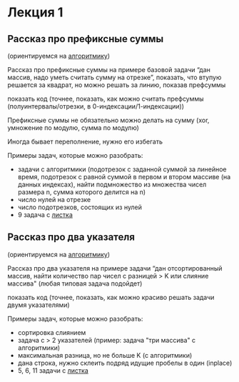 # Лекция 1
## Рассказ про префиксные суммы
(ориентируемся на [алгоритмику](https://ru.algorithmica.org/cs/range-queries/prefix-sum/))

Рассказ про префиксные суммы на примере базовой задачи “дан массив, надо уметь считать сумму на отрезке”, показать, что втупую решается за квадрат, но можно решать за линию, показав префсуммы

показать код (точнее, показать, как можно считать префсуммы (полуинтервалы/отрезки, в 0-индексации/1-индексации))

Префиксные суммы не обязательно можно делать на сумму (xor, умножение по модулю, сумма по модулю)

Иногда бывает переполнение, нужно его избегать

Примеры задач, которые можно разобрать:
- задачи с алгоритмики (подотрезок с заданной суммой за линейное время, подотрезок с равной суммой в первом и втором массиве (на данных индексах), найти подмножество из множества чисел размера n, сумма которого делится на n)
- число нулей на отрезке
- число подотрезков, состоящих из нулей
- 9 задача с [листка](https://github.com/TheIvanYes/tink-lectures/blob/main/lectures/photo_2023-09-29%2017.21.04.jpeg)
## Рассказ про два указателя

(ориентируемся на [алгоритмику](https://algorithmica.org/tg/mergesort))


Рассказ про два указателя на примере задачи “дан отсортированный массив, найти количество пар чисел с разницей > K или слияние массива" (любая типовая задача подойдет)

показать код (точнее, показать, как можно красиво решать задачи двумя указателями)

Примеры задач, которые можно разобрать:
- сортировка слиянием
- задача с > 2 указателей (пример: задача "три массива" с алгоритмики)
- максимальная разница, но не больше K (с алгоритмики)
- дана строка, нужно склеить подряд идущие пробелы в один (inplace)
- 5, 6, 11 задачи с [листка](https://github.com/TheIvanYes/tink-lectures/blob/main/lectures/photo_2023-09-29%2017.21.04.jpeg)

